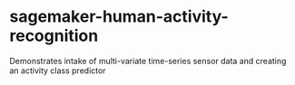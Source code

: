 # sagemaker-human-activity-recognition
Demonstrates intake of multi-variate time-series sensor data and creating an activity class predictor
